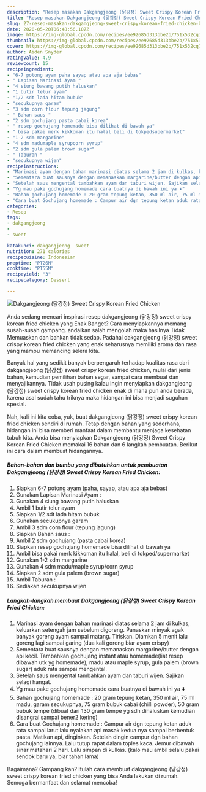 ```yaml
---
description: "Resep masakan Dakgangjeong (닭강정) Sweet Crispy Korean Fried Chicken | Bahan Membuat Dakgangjeong (닭강정) Sweet Crispy Korean Fried Chicken Yang Mudah Dan Praktis"
title: "Resep masakan Dakgangjeong (닭강정) Sweet Crispy Korean Fried Chicken | Bahan Membuat Dakgangjeong (닭강정) Sweet Crispy Korean Fried Chicken Yang Mudah Dan Praktis"
slug: 27-resep-masakan-dakgangjeong-sweet-crispy-korean-fried-chicken-bahan-membuat-dakgangjeong-sweet-crispy-korean-fried-chicken-yang-mudah-dan-praktis
date: 2020-05-20T06:48:56.107Z
image: https://img-global.cpcdn.com/recipes/ee92685d313bbe2b/751x532cq70/dakgangjeong-닭강정-sweet-crispy-korean-fried-chicken-foto-resep-utama.jpg
thumbnail: https://img-global.cpcdn.com/recipes/ee92685d313bbe2b/751x532cq70/dakgangjeong-닭강정-sweet-crispy-korean-fried-chicken-foto-resep-utama.jpg
cover: https://img-global.cpcdn.com/recipes/ee92685d313bbe2b/751x532cq70/dakgangjeong-닭강정-sweet-crispy-korean-fried-chicken-foto-resep-utama.jpg
author: Aiden Snyder
ratingvalue: 4.9
reviewcount: 15
recipeingredient:
- "6-7 potong ayam paha sayap atau apa aja bebas"
- " Lapisan Marinasi Ayam "
- "4 siung bawang putih haluskan"
- "1 butir telur ayam"
- "1/2 sdt lada hitam bubuk"
- "secukupnya garam"
- "3 sdm corn flour tepung jagung"
- " Bahan saus "
- "2 sdm gochujang pasta cabai korea"
- " resep gochujang homemade bisa dilihat di bawah ya"
- " bisa pakai merk kikkoman itu halal beli di tokpedsupermarket"
- "1-2 sdm margarine"
- "4 sdm madumaple syrupcorn syrup"
- "2 sdm gula palem brown sugar"
- " Taburan "
- "secukupnya wijen"
recipeinstructions:
- "Marinasi ayam dengan bahan marinasi diatas selama 2 jam di kulkas, keluarkan setengah jam sebelum digoreng. Panaskan minyak agak banyak goreng ayam sampai matang. Tiriskan. Diamkan 5 menit lalu goreng lagi sampai garing (dua kali goreng biar ayam crispy)"
- "Sementara buat sausnya dengan memanaskan margarine/butter dengan api kecil. Tambahkan gochujang instant atau homemade(liat resep dibawah utk yg homemade), madu atau maple syrup, gula palem (brown sugar) aduk rata sampai mengental."
- "Setelah saus mengental tambahkan ayam dan taburi wijen. Sajikan selagi hangat."
- "Yg mau pake gochujang homemade cara buatnya di bawah ini ya ⬇️"
- "Bahan gochujang homemade : 20 gram tepung ketan, 350 ml air, 75 ml madu, garam secukupnya, 75 gram bubuk cabai (chilli powder), 50 gram bubuk tempe (dibuat dari 130 gram tempe yg sdh dihaluskan kemudian disangrai sampai bener2 kering)"
- "Cara buat Gochujang homemade : Campur air dgn tepung ketan aduk rata sampai larut lalu nyalakan api masak kedua nya sampai berbentuk pasta. Matikan api, dinginkan. Setelah dingin campur dgn bahan gochujang lainnya. Lalu tutup rapat dalam toples kaca. Jemur dibawah sinar matahari 2 hari. Lalu simpan di kulkas. (kalo mau ambil selalu pakai sendok baru ya, biar tahan lama)"
categories:
- Resep
tags:
- dakgangjeong
- 
- sweet

katakunci: dakgangjeong  sweet 
nutrition: 271 calories
recipecuisine: Indonesian
preptime: "PT26M"
cooktime: "PT55M"
recipeyield: "3"
recipecategory: Dessert

---
```



![Dakgangjeong (닭강정) Sweet Crispy Korean Fried Chicken](https://img-global.cpcdn.com/recipes/ee92685d313bbe2b/751x532cq70/dakgangjeong-닭강정-sweet-crispy-korean-fried-chicken-foto-resep-utama.jpg)

Anda sedang mencari inspirasi resep dakgangjeong (닭강정) sweet crispy korean fried chicken yang Enak Banget? Cara menyiapkannya memang susah-susah gampang. andaikan salah mengolah maka hasilnya Tidak Memuaskan dan bahkan tidak sedap. Padahal dakgangjeong (닭강정) sweet crispy korean fried chicken yang enak seharusnya memiliki aroma dan rasa yang mampu memancing selera kita.

Banyak hal yang sedikit banyak berpengaruh terhadap kualitas rasa dari dakgangjeong (닭강정) sweet crispy korean fried chicken, mulai dari jenis bahan, kemudian pemilihan bahan segar, sampai cara membuat dan menyajikannya. Tidak usah pusing kalau ingin menyiapkan dakgangjeong (닭강정) sweet crispy korean fried chicken enak di mana pun anda berada, karena asal sudah tahu triknya maka hidangan ini bisa menjadi suguhan spesial.




Nah, kali ini kita coba, yuk, buat dakgangjeong (닭강정) sweet crispy korean fried chicken sendiri di rumah. Tetap dengan bahan yang sederhana, hidangan ini bisa memberi manfaat dalam membantu menjaga kesehatan tubuh kita. Anda bisa menyiapkan Dakgangjeong (닭강정) Sweet Crispy Korean Fried Chicken memakai 16 bahan dan 6 langkah pembuatan. Berikut ini cara dalam membuat hidangannya.

<!--inarticleads1-->

##### Bahan-bahan dan bumbu yang dibutuhkan untuk pembuatan Dakgangjeong (닭강정) Sweet Crispy Korean Fried Chicken:

1. Siapkan 6-7 potong ayam (paha, sayap, atau apa aja bebas)
1. Gunakan  Lapisan Marinasi Ayam :
1. Gunakan 4 siung bawang putih haluskan
1. Ambil 1 butir telur ayam
1. Siapkan 1/2 sdt lada hitam bubuk
1. Gunakan secukupnya garam
1. Ambil 3 sdm corn flour (tepung jagung)
1. Siapkan  Bahan saus :
1. Ambil 2 sdm gochujang (pasta cabai korea)
1. Siapkan  resep gochujang homemade bisa dilihat di bawah ya
1. Ambil  bisa pakai merk kikkoman itu halal, beli di tokped/supermarket
1. Gunakan 1-2 sdm margarine
1. Gunakan 4 sdm madu/maple syrup/corn syrup
1. Siapkan 2 sdm gula palem (brown sugar)
1. Ambil  Taburan :
1. Sediakan secukupnya wijen




<!--inarticleads2-->

##### Langkah-langkah membuat Dakgangjeong (닭강정) Sweet Crispy Korean Fried Chicken:

1. Marinasi ayam dengan bahan marinasi diatas selama 2 jam di kulkas, keluarkan setengah jam sebelum digoreng. Panaskan minyak agak banyak goreng ayam sampai matang. Tiriskan. Diamkan 5 menit lalu goreng lagi sampai garing (dua kali goreng biar ayam crispy)
1. Sementara buat sausnya dengan memanaskan margarine/butter dengan api kecil. Tambahkan gochujang instant atau homemade(liat resep dibawah utk yg homemade), madu atau maple syrup, gula palem (brown sugar) aduk rata sampai mengental.
1. Setelah saus mengental tambahkan ayam dan taburi wijen. Sajikan selagi hangat.
1. Yg mau pake gochujang homemade cara buatnya di bawah ini ya ⬇️
1. Bahan gochujang homemade : 20 gram tepung ketan, 350 ml air, 75 ml madu, garam secukupnya, 75 gram bubuk cabai (chilli powder), 50 gram bubuk tempe (dibuat dari 130 gram tempe yg sdh dihaluskan kemudian disangrai sampai bener2 kering)
1. Cara buat Gochujang homemade : Campur air dgn tepung ketan aduk rata sampai larut lalu nyalakan api masak kedua nya sampai berbentuk pasta. Matikan api, dinginkan. Setelah dingin campur dgn bahan gochujang lainnya. Lalu tutup rapat dalam toples kaca. Jemur dibawah sinar matahari 2 hari. Lalu simpan di kulkas. (kalo mau ambil selalu pakai sendok baru ya, biar tahan lama)




Bagaimana? Gampang kan? Itulah cara membuat dakgangjeong (닭강정) sweet crispy korean fried chicken yang bisa Anda lakukan di rumah. Semoga bermanfaat dan selamat mencoba!
